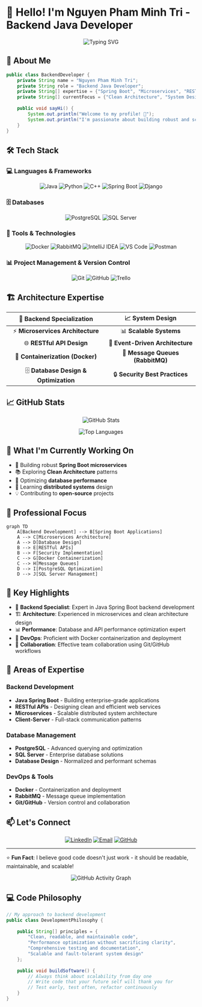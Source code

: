 # 👋 Hello! I'm Nguyen Pham Minh Tri - Backend Java Developer

<div align="center">
  <img src="https://readme-typing-svg.herokuapp.com?font=Fira+Code&size=30&duration=3000&pause=1000&color=F75C7E&center=true&vCenter=true&width=600&lines=Backend+Java+Developer;Spring+Boot+Expert;Microservices+Architect;Clean+Code+Enthusiast" alt="Typing SVG" />
</div>

## 🚀 About Me

```java
public class BackendDeveloper {
    private String name = "Nguyen Pham Minh Tri";
    private String role = "Backend Java Developer";
    private String[] expertise = {"Spring Boot", "Microservices", "RESTful APIs"};
    private String[] currentFocus = {"Clean Architecture", "System Design", "Performance Optimization"};
    
    public void sayHi() {
        System.out.println("Welcome to my profile! 🎯");
        System.out.println("I'm passionate about building robust and scalable backend systems");
    }
}
```

## 🛠️ Tech Stack

### 💻 Languages & Frameworks
<div align="center">
  
![Java](https://img.shields.io/badge/Java-ED8B00?style=for-the-badge&logo=openjdk&logoColor=white)
![Python](https://img.shields.io/badge/Python-3776AB?style=for-the-badge&logo=python&logoColor=white)
![C++](https://img.shields.io/badge/C++-00599C?style=for-the-badge&logo=c%2B%2B&logoColor=white)
![Spring Boot](https://img.shields.io/badge/Spring_Boot-6DB33F?style=for-the-badge&logo=spring-boot&logoColor=white)
![Django](https://img.shields.io/badge/Django-092E20?style=for-the-badge&logo=django&logoColor=white)

</div>

### 🗄️ Databases
<div align="center">
  
![PostgreSQL](https://img.shields.io/badge/PostgreSQL-316192?style=for-the-badge&logo=postgresql&logoColor=white)
![SQL Server](https://img.shields.io/badge/Microsoft_SQL_Server-CC2927?style=for-the-badge&logo=microsoft-sql-server&logoColor=white)

</div>

### 🔧 Tools & Technologies
<div align="center">
  
![Docker](https://img.shields.io/badge/Docker-2496ED?style=for-the-badge&logo=docker&logoColor=white)
![RabbitMQ](https://img.shields.io/badge/RabbitMQ-FF6600?style=for-the-badge&logo=rabbitmq&logoColor=white)
![IntelliJ IDEA](https://img.shields.io/badge/IntelliJ_IDEA-000000?style=for-the-badge&logo=intellij-idea&logoColor=white)
![VS Code](https://img.shields.io/badge/VS_Code-007ACC?style=for-the-badge&logo=visual-studio-code&logoColor=white)
![Postman](https://img.shields.io/badge/Postman-FF6C37?style=for-the-badge&logo=postman&logoColor=white)

</div>

### 📊 Project Management & Version Control
<div align="center">
  
![Git](https://img.shields.io/badge/Git-F05032?style=for-the-badge&logo=git&logoColor=white)
![GitHub](https://img.shields.io/badge/GitHub-181717?style=for-the-badge&logo=github&logoColor=white)
![Trello](https://img.shields.io/badge/Trello-0052CC?style=for-the-badge&logo=trello&logoColor=white)

</div>

## 🏗️ Architecture Expertise

<div align="center">
  
| 🔧 **Backend Specialization** | 📈 **System Design** |
|:---:|:---:|
| ⚡ **Microservices Architecture** | 📊 **Scalable Systems** |
| 🌐 **RESTful API Design** | 🔄 **Event-Driven Architecture** |
| 🐳 **Containerization (Docker)** | 📮 **Message Queues (RabbitMQ)** |
| 🗄️ **Database Design & Optimization** | 🔒 **Security Best Practices** |

</div>

## 📈 GitHub Stats

<div align="center">
  
![GitHub Stats](https://github-readme-stats.vercel.app/api?username=yourusername&show_icons=true&theme=radical&hide_border=true&count_private=true)

![Top Languages](https://github-readme-stats.vercel.app/api/top-langs/?username=yourusername&layout=compact&theme=radical&hide_border=true)

</div>


## 🎯 What I'm Currently Working On

- 🔨 Building robust **Spring Boot microservices**
- 📚 Exploring **Clean Architecture** patterns  
- 🚀 Optimizing **database performance**
- 🌱 Learning **distributed systems** design
- 💡 Contributing to **open-source** projects

## 💼 Professional Focus

```mermaid
graph TD
    A[Backend Development] --> B[Spring Boot Applications]
    A --> C[Microservices Architecture]
    A --> D[Database Design]
    B --> E[RESTful APIs]
    B --> F[Security Implementation]
    C --> G[Docker Containerization]
    C --> H[Message Queues]
    D --> I[PostgreSQL Optimization]
    D --> J[SQL Server Management]
```

## 🌟 Key Highlights

- 🎯 **Backend Specialist**: Expert in Java Spring Boot backend development
- 🏗️ **Architecture**: Experienced in microservices and clean architecture design
- 📊 **Performance**: Database and API performance optimization expert
- 🔧 **DevOps**: Proficient with Docker containerization and deployment
- 🤝 **Collaboration**: Effective team collaboration using Git/GitHub workflows

## 🚀 Areas of Expertise

### Backend Development
- **Java Spring Boot** - Building enterprise-grade applications
- **RESTful APIs** - Designing clean and efficient web services
- **Microservices** - Scalable distributed system architecture
- **Client-Server** - Full-stack communication patterns

### Database Management
- **PostgreSQL** - Advanced querying and optimization
- **SQL Server** - Enterprise database solutions
- **Database Design** - Normalized and performant schemas

### DevOps & Tools
- **Docker** - Containerization and deployment
- **RabbitMQ** - Message queue implementation
- **Git/GitHub** - Version control and collaboration

## 📫 Let's Connect

<div align="center">
  
[![LinkedIn](https://img.shields.io/badge/LinkedIn-0077B5?style=for-the-badge&logo=linkedin&logoColor=white)](https://linkedin.com/in/mintrees-backend)
[![Email](https://img.shields.io/badge/Email-D14836?style=for-the-badge&logo=gmail&logoColor=white)](mailto:npminhtri.be@gmail.com)
[![GitHub](https://img.shields.io/badge/GitHub-181717?style=for-the-badge&logo=github&logoColor=white)](https://github.com/Min-Trees)

</div>

---


⭐ **Fun Fact**: I believe good code doesn't just work - it should be readable, maintainable, and scalable!

<div align="center">
  <img src="https://github-readme-activity-graph.vercel.app/graph?username=yourusername&bg_color=0d1117&color=ffffff&line=00b3ff&point=f9ca24&area=true&hide_border=true" alt="GitHub Activity Graph" />
</div>

## 💻 Code Philosophy

```java
// My approach to backend development
public class DevelopmentPhilosophy {
    
    public String[] principles = {
        "Clean, readable, and maintainable code",
        "Performance optimization without sacrificing clarity",  
        "Comprehensive testing and documentation",
        "Scalable and fault-tolerant system design"
    };
    
    public void buildSoftware() {
        // Always think about scalability from day one
        // Write code that your future self will thank you for
        // Test early, test often, refactor continuously
    }
}
```
